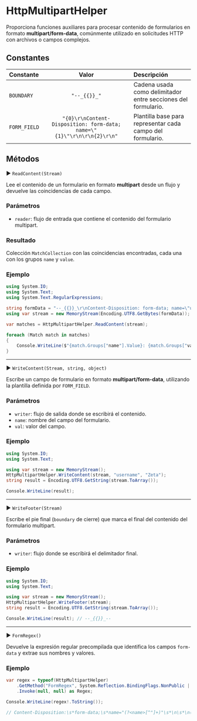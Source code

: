 # HttpMultipartHelper

Proporciona funciones auxiliares para procesar contenido de formularios en formato **multipart/form-data**, comúnmente utilizado en solicitudes HTTP con archivos o campos complejos.

## Constantes

| Constante    |                                  Valor                                 | Descripción                                                   |
| :----------- | :--------------------------------------------------------------------: | :------------------------------------------------------------ |
| `BOUNDARY`   |                              `"--_{{}}_"`                              | Cadena usada como delimitador entre secciones del formulario. |
| `FORM_FIELD` | `"{0}\r\nContent-Disposition: form-data; name=\"{1}\"\r\n\r\n{2}\r\n"` | Plantilla base para representar cada campo del formulario.    |

## Métodos

▶ `ReadContent(Stream)`

Lee el contenido de un formulario en formato **multipart** desde un flujo y devuelve las coincidencias de cada campo.

### Parámetros

* `reader`: flujo de entrada que contiene el contenido del formulario multipart.

### Resultado

Colección `MatchCollection` con las coincidencias encontradas, cada una con los grupos `name` y `value`.

### Ejemplo

```csharp
using System.IO;
using System.Text;
using System.Text.RegularExpressions;

string formData = "--_{{}}_\r\nContent-Disposition: form-data; name=\"user\"\r\n\r\nZeta\r\n--_{{}}_";
using var stream = new MemoryStream(Encoding.UTF8.GetBytes(formData));

var matches = HttpMultipartHelper.ReadContent(stream);

foreach (Match match in matches)
{
    Console.WriteLine($"{match.Groups["name"].Value}: {match.Groups["value"].Value}");
}
```

---

▶ `WriteContent(Stream, string, object)`

Escribe un campo de formulario en formato **multipart/form-data**, utilizando la plantilla definida por `FORM_FIELD`.

### Parámetros

* `writer`: flujo de salida donde se escribirá el contenido.
* `name`: nombre del campo del formulario.
* `val`: valor del campo.

### Ejemplo

```csharp
using System.IO;
using System.Text;

using var stream = new MemoryStream();
HttpMultipartHelper.WriteContent(stream, "username", "Zeta");
string result = Encoding.UTF8.GetString(stream.ToArray());

Console.WriteLine(result);
```

---

▶ `WriteFooter(Stream)`

Escribe el pie final (`boundary` de cierre) que marca el final del contenido del formulario multipart.

### Parámetros

* `writer`: flujo donde se escribirá el delimitador final.

### Ejemplo

```csharp
using System.IO;
using System.Text;

using var stream = new MemoryStream();
HttpMultipartHelper.WriteFooter(stream);
string result = Encoding.UTF8.GetString(stream.ToArray());

Console.WriteLine(result); // --_{{}}_--
```

---

▶ `FormRegex()`

Devuelve la expresión regular precompilada que identifica los campos `form-data` y extrae sus nombres y valores.

### Ejemplo

```csharp
var regex = typeof(HttpMultipartHelper)
    .GetMethod("FormRegex", System.Reflection.BindingFlags.NonPublic | System.Reflection.BindingFlags.Static)!
    .Invoke(null, null) as Regex;

Console.WriteLine(regex!.ToString());

// Content-Disposition:\s*form-data;\s*name="(?<name>[^"]+)"\s*\n\s*\n(?<value>.*?)(?=\n--|\Z)
```